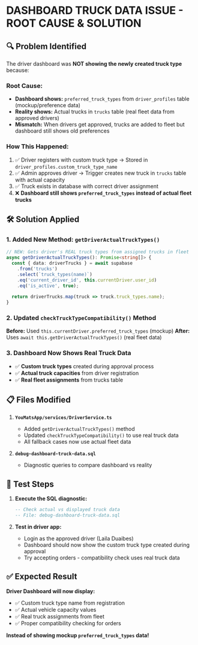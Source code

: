 # DASHBOARD TRUCK DATA ISSUE - ROOT CAUSE & SOLUTION

## 🔍 **Problem Identified**

The driver dashboard was **NOT showing the newly created truck type** because:

### **Root Cause:**
- **Dashboard shows:** `preferred_truck_types` from `driver_profiles` table (mockup/preference data)  
- **Reality shows:** Actual trucks in `trucks` table (real fleet data from approved drivers)
- **Mismatch:** When drivers get approved, trucks are added to fleet but dashboard still shows old preferences

### **How This Happened:**
1. ✅ Driver registers with custom truck type → Stored in `driver_profiles.custom_truck_type_name`
2. ✅ Admin approves driver → Trigger creates new truck in `trucks` table with actual capacity  
3. ✅ Truck exists in database with correct driver assignment
4. ❌ **Dashboard still shows `preferred_truck_types` instead of actual fleet trucks**

## 🛠️ **Solution Applied**

### **1. Added New Method: `getDriverActualTruckTypes()`**
```typescript
// NEW: Gets driver's REAL truck types from assigned trucks in fleet
async getDriverActualTruckTypes(): Promise<string[]> {
  const { data: driverTrucks } = await supabase
    .from('trucks')
    .select(`truck_types(name)`)
    .eq('current_driver_id', this.currentDriver.user_id)
    .eq('is_active', true);
    
  return driverTrucks.map(truck => truck.truck_types.name);
}
```

### **2. Updated `checkTruckTypeCompatibility()` Method**
**Before:** Used `this.currentDriver.preferred_truck_types` (mockup)
**After:** Uses `await this.getDriverActualTruckTypes()` (real fleet data)

### **3. Dashboard Now Shows Real Truck Data**
- ✅ **Custom truck types** created during approval process
- ✅ **Actual truck capacities** from driver registration  
- ✅ **Real fleet assignments** from trucks table

## 📋 **Files Modified**

1. **`YouMatsApp/services/DriverService.ts`**
   - Added `getDriverActualTruckTypes()` method
   - Updated `checkTruckTypeCompatibility()` to use real truck data
   - All fallback cases now use actual fleet data

2. **`debug-dashboard-truck-data.sql`**
   - Diagnostic queries to compare dashboard vs reality

## 🧪 **Test Steps**

1. **Execute the SQL diagnostic:**
   ```sql
   -- Check actual vs displayed truck data
   -- File: debug-dashboard-truck-data.sql
   ```

2. **Test in driver app:**
   - Login as the approved driver (Laila Duaibes)
   - Dashboard should now show the custom truck type created during approval
   - Try accepting orders - compatibility check uses real truck data

## ✅ **Expected Result**

**Driver Dashboard will now display:**
- ✅ Custom truck type name from registration
- ✅ Actual vehicle capacity values  
- ✅ Real truck assignments from fleet
- ✅ Proper compatibility checking for orders

**Instead of showing mockup `preferred_truck_types` data!**
